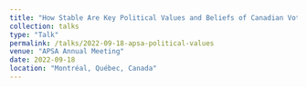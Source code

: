 ```yaml
---
title: "How Stable Are Key Political Values and Beliefs of Canadian Voters?"
collection: talks
type: "Talk"
permalink: /talks/2022-09-18-apsa-political-values
venue: "APSA Annual Meeting"
date: 2022-09-18
location: "Montréal, Québec, Canada"
---
```


